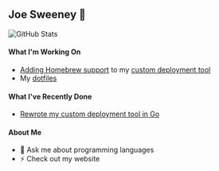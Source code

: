 ## Joe Sweeney 👋
![GitHub Stats](https://github-readme-stats.vercel.app/api?username=jswny&count_private=true&show_icons=true)

#### What I'm Working On
- [Adding Homebrew support](https://github.com/jswny/sad/pull/21) to my [custom deployment tool](https://github.com/jswny/sad)
- My [dotfiles](https://github.com/jswny/dotfiles)

#### What I've Recently Done
- [Rewrote my custom deployment tool in Go](https://github.com/jswny/sad/pull/14)

#### About Me
- 💬 Ask me about programming languages
- ⚡ Check out my website
